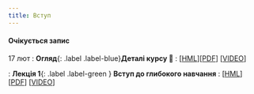 ```yaml
---
title: Вступ 
---
```


#### Очікується запис

17 лют 
: **Огляд**{: .label .label-blue}**Деталі курсу 👋**
  : [[HML](https://ykochura.github.io/nn-kpi/?p=details.md#1)][[PDF](https://ykochura.github.io/nn-kpi/pdf/details.pdf)] [[VIDEO](https://youtu.be/47wELnI6vEM)]

: **Лекція 1**{: .label .label-green } **Вступ до глибокого навчання**
  : [[HML](https://ykochura.github.io/nn-kpi/?p=lecture1.md#1)][[PDF](https://ykochura.github.io/nn-kpi/pdf/lecture1.pdf)] [[VIDEO](https://youtu.be/ocNuyehfvfQ)]

<!-- 12 лют
: **Лекція 2**{: .label .label-green } **Вступ до машинного навчання**
  : [[HML](https://ykochura.github.io/--/?p=lecture1.md#1)][[PDF](https://ykochura.github.io/--/pdf/lecture1.pdf)] -->

<!-- : **Книга 📚**{: .label .label-red}**Для читання**
  : [MLE Ch. 1, pp. 1-21](http://bit.ly/MLEbook-Chapter1) <br> [HPML Ch. 1, pp. 1-9](http://bit.ly/theMLbook-Chapter-1) -->




